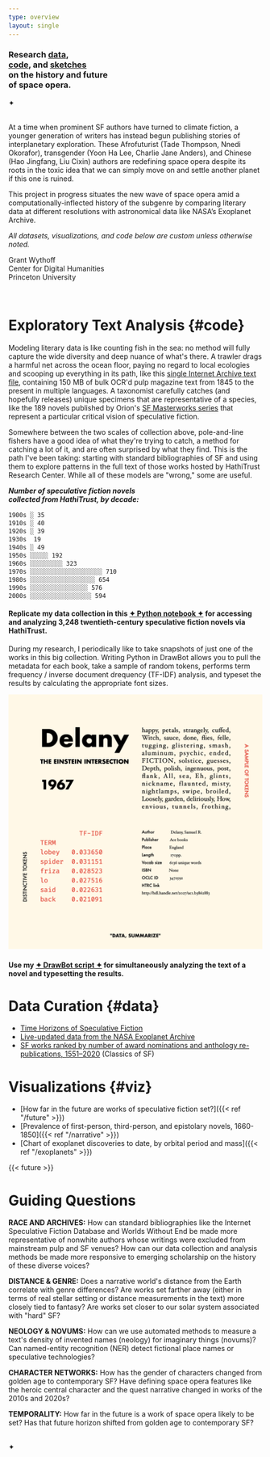 ```yaml
---
type: overview
layout: single
---
```


<div class="mw6 center pa3 tc">

### Research [data](#data),<br> [code](#code), and [sketches](#viz)<br>on the history and future<br> of space opera.

</div>

<div class='tc'>✦</div>

<br>

At a time when prominent SF authors have turned to climate fiction, a younger generation of writers has instead begun publishing stories of interplanetary exploration. These Afrofuturist (Tade Thompson, Nnedi Okorafor), transgender (Yoon Ha Lee, Charlie Jane Anders), and Chinese (Hao Jingfang, Liu Cixin) authors are redefining space opera despite its roots in the toxic idea that we can simply move on and settle another planet if this one is ruined.

This project in progress situates the new wave of space opera amid a computationally-inflected history of the subgenre by comparing literary data at different resolutions with astronomical data like NASA’s Exoplanet Archive.

*All datasets, visualizations, and code below are custom unless otherwise noted.*

<div class="mw6 tr">

Grant Wythoff<br>Center for Digital Humanities<br>Princeton University

<br>

</div>

# Exploratory Text Analysis {#code}

Modeling literary data is like counting fish in the sea: no method will fully capture the wide diversity and deep nuance of what's there. A trawler drags a harmful net across the ocean floor, paying no regard to local ecologies and scooping up everything in its path, like this [single Internet Archive text file](https://www.kaggle.com/jannesklaas/scifi-stories-text-corpus), containing 150 MB of bulk OCR'd pulp magazine text from 1845 to the present in multiple languages. A taxonomist carefully catches (and hopefully releases) unique specimens that are representative of a species, like the 189 novels published by Orion's [SF Masterworks series](https://en.wikipedia.org/wiki/SF_Masterworks) that represent a particular critical vision of speculative fiction.

Somewhere between the two scales of collection above, pole-and-line fishers have a good idea of what they're trying to catch, a method for catching a lot of it, and are often surprised by what they find. This is the path I've been taking: starting with standard bibliographies of SF and using them to explore patterns in the full text of those works hosted by HathiTrust Research Center. While all of these models are "wrong," some are useful.

**_<div class='tc'>Number of speculative fiction novels<br>collected from HathiTrust, by decade:</div>_**

```
1900s ░ 35
1910s ░ 40
1920s ░ 39
1930s  19
1940s ░ 49
1950s ░░░░░ 192
1960s ░░░░░░░░░ 323
1970s ░░░░░░░░░░░░░░░░░░░░ 710
1980s ░░░░░░░░░░░░░░░░░░ 654
1990s ░░░░░░░░░░░░░░░░ 576
2000s ░░░░░░░░░░░░░░░░░ 594
```

#### Replicate my data collection in this [✦ Python notebook ✦](https://github.com/gwijthoff/HTRC_SF_experiments/) for accessing and analyzing 3,248 twentieth-century speculative fiction novels via HathiTrust.

During my research, I periodically like to take snapshots of just one of the works in this big collection. Writing Python in DrawBot allows you to pull the metadata for each book, take a sample of random tokens, performs term frequency / inverse document drequency (TF-IDF) analysis, and typeset the results by calculating the appropriate font sizes.

[![](https://raw.githubusercontent.com/gwijthoff/data-summarize/main/output/Delany_1967_THE%20EINSTEIN%20INTERSECTION%20.png)](https://github.com/gwijthoff/data-summarize/)

#### Use my [✦ DrawBot script ✦](https://github.com/gwijthoff/data-summarize/) for simultaneously analyzing the text of a novel and typesetting the results.

# Data Curation {#data}

- [Time Horizons of Speculative Fiction](https://github.com/gwijthoff/TimeHorizons)
- [Live-updated data from the NASA Exoplanet Archive](https://github.com/gwijthoff/exoplanets)
- [SF works ranked by number of award nominations and anthology re-publications, 1551–2020](https://gist.github.com/gwijthoff/d8af3b328686a0450733d7af98940395) (Classics of SF)

# Visualizations {#viz}

- [How far in the future are works of speculative fiction set?]({{< ref "/future" >}})
- [Prevalence of first-person, third-person, and epistolary novels, 1660-1850]({{< ref "/narrative" >}})
- [Chart of exoplanet discoveries to date, by orbital period and mass]({{< ref "/exoplanets" >}})

{{< future >}}

# Guiding Questions

**RACE AND ARCHIVES:** How can standard bibliographies like the Internet Speculative Fiction Database and Worlds Without End be made more representative of nonwhite authors whose writings were excluded from mainstream pulp and SF venues? How can our data collection and analysis methods be made more responsive to emerging scholarship on the history of these diverse voices?

**DISTANCE & GENRE:** Does a narrative world's distance from the Earth correlate with genre differences? Are works set farther away (either in terms of real stellar setting or distance measurements in the text) more closely tied to fantasy? Are works set closer to our solar system associated with "hard" SF?

**NEOLOGY & NOVUMS:** How can we use automated methods to measure a text's density of invented names (neology) for imaginary things (novums)? Can named-entity recognition (NER) detect fictional place names or speculative technologies?

**CHARACTER NETWORKS:** How has the gender of characters changed from golden age to contemporary SF? Have defining space opera features like the heroic central character and the quest narrative changed in works of the 2010s and 2020s?

**TEMPORALITY:** How far in the future is a work of space opera likely to be set? Has that future horizon shifted from golden age to contemporary SF?

<br>

<div class='tc'>✦</div>
